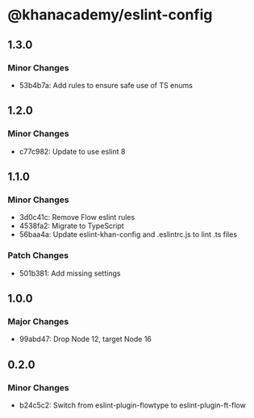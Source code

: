 # @khanacademy/eslint-config

## 1.3.0

### Minor Changes

-   53b4b7a: Add rules to ensure safe use of TS enums

## 1.2.0

### Minor Changes

-   c77c982: Update to use eslint 8

## 1.1.0

### Minor Changes

-   3d0c41c: Remove Flow eslint rules
-   4538fa2: Migrate to TypeScript
-   56baa4a: Update eslint-khan-config and .eslintrc.js to lint .ts files

### Patch Changes

-   501b381: Add missing settings

## 1.0.0

### Major Changes

-   99abd47: Drop Node 12, target Node 16

## 0.2.0

### Minor Changes

-   b24c5c2: Switch from eslint-plugin-flowtype to eslint-plugin-ft-flow
